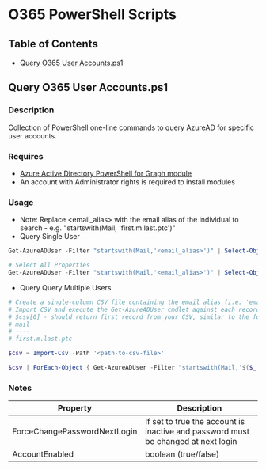 # O365 PowerShell Scripts

## Table of Contents
+ [Query O365 User Accounts.ps1](#QueryO365UserAccounts)

## Query O365 User Accounts.ps1 <a name = "QueryO365UserAccounts"></a>
### Description
Collection of PowerShell one-line commands to query AzureAD for specific user accounts.

### Requires 
 + [Azure Active Directory PowerShell for Graph module](https://docs.microsoft.com/en-us/powershell/module/azuread/?view=azureadps-2.0#azuread)
 + An account with Administrator rights is required to install modules

### Usage
+ Note: Replace <email_alias> with the email alias of the individual to search - e.g. "startswith(Mail, 'first.m.last.ptc')"
+ Query Single User

```powershell
Get-AzureADUser -Filter "startswith(Mail,'<email_alias>')" | Select-Object AccountEnabled, Department, MailNickName, Mail, UserType, @{l='ForceChangePasswordNextLogin';e={$_.PasswordProfile.ForceChangePasswordNextLogin}}

# Select All Properties
Get-AzureADUser -Filter "startswith(Mail,'<email_alias>')" | Select-Object *
```
+ Query Query Multiple Users

```powershell
# Create a single-column CSV file containing the email alias (i.e. 'email alias' is everything before the @ sign).
# Import CSV and execute the Get-AzureADUser cmdlet against each record
# $csv[0] - should return first record from your CSV, similar to the following
# mail
# ----
# first.m.last.ptc

$csv = Import-Csv -Path '<path-to-csv-file>'

$csv | ForEach-Object { Get-AzureADUser -Filter "startswith(Mail,'$($_.mail)')" | Select-Object @{l='ForceChangePasswordNextLogin';e={$_.PasswordProfile.ForceChangePasswordNextLogin}}, AccountEnabled, Department, MailNickName, Mail, UserType } | Out-GridView

```

### Notes
| Property | Description |
| ---- | ---- | 
| ForceChangePasswordNextLogin | If set to true the account is inactive and password must be changed at next login |
| AccountEnabled | boolean (true/false) |  

